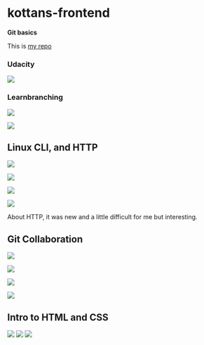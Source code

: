 # kottans-frontend

**Git basics**

This is [my repo](https://github.com/VasylRosokha/kottans-frontend)

### Udacity

![](gitbasics/udacity.png)

### Learnbranching

![](gitbasics/learnbranching1.png)

![](gitbasics/learnbranching2.png)

## Linux CLI, and HTTP

![](task_linux_cli/linux_quiz_1.png)

![](task_linux_cli/linux_quiz_2.png)

![](task_linux_cli/linux_quiz_3.png)

![](task_linux_cli/linux_quiz_4.png)

About HTTP, it was new and a little difficult for me but interesting.

## Git Collaboration

![](task_git_collaboration/coursera_week_3.png)

![](task_git_collaboration/coursera_week_4.png)

![](task_git_collaboration/learnbranching1.png)

![](task_git_collaboration/learnbranching3.png)

## Intro to HTML and CSS

![](task_html_css_intro/coursera_html.png)
![](task_html_css_intro/coursera_css.png)
![](task_html_css_intro/codecademy.png)






